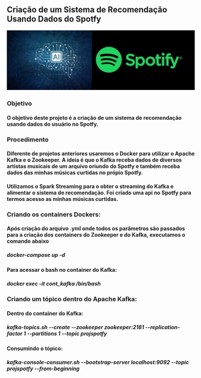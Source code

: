 ## **Criação de um Sistema de Recomendação Usando Dados do Spotfy**


![imagem](1603206853202.jpeg)


### Objetivo

#### O objetivo deste projeto é a criação de um sistema de recomendação usando dados do usuário no Spotfy. 


### Procedimento

#### Diferente de projetos anteriores usaremos o Docker para utilizar o Apache Kafka e o Zookeeper. A ideia é que o Kafka receba dados de diversos artistas musicais de um arquivo oriundo do Spotfy e também receba dados das minhas músicas curtidas no própio Spotfy. 
#### Utilizamos o Spark Streaming para o obter o streaming do Kafka e alimentar o sistema de recomendação. Foi criado uma api no Spotfy para termos acesso as minhas músicas curtidas.

### Criando os containers Dockers:

#### Após criação do arquivo .yml onde todos os parâmetros são passados para a criação dos containers do Zookeeper e do Kafka, executamos o comando abaixo

##### docker-compose up -d

#### Para acessar o bash no container do Kafka:

##### docker exec -it cont_kafka /bin/bash

### Criando um tópico dentro do Apache Kafka:

#### Dentro do container do Kafka:
##### kafka-topics.sh --create --zookeeper zookeeper:2181 --replication-factor 1 --partitions 1 --topic projspotfy

#### Consumindo o tópico:
##### kafka-console-consumer.sh --bootstrap-server localhost:9092 --topic projspotfy --from-beginning

